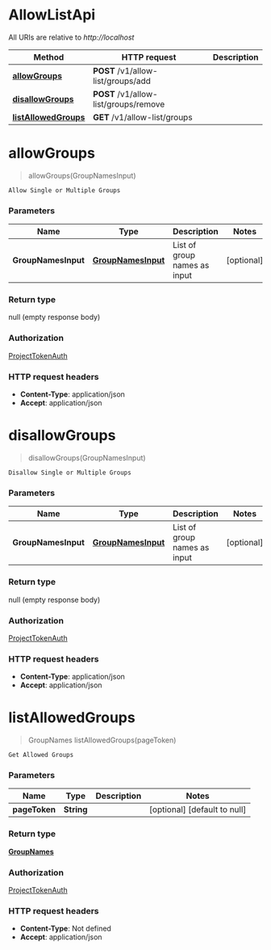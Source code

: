 # AllowListApi

All URIs are relative to _http://localhost_

| Method                                                     | HTTP request                          | Description |
| ---------------------------------------------------------- | ------------------------------------- | ----------- |
| [**allowGroups**](AllowListApi.md#allowGroups)             | **POST** /v1/allow-list/groups/add    |             |
| [**disallowGroups**](AllowListApi.md#disallowGroups)       | **POST** /v1/allow-list/groups/remove |             |
| [**listAllowedGroups**](AllowListApi.md#listAllowedGroups) | **GET** /v1/allow-list/groups         |             |

<a name="allowGroups"></a>

# **allowGroups**

> allowGroups(GroupNamesInput)

    Allow Single or Multiple Groups

### Parameters

| Name                | Type                                                | Description                  | Notes      |
| ------------------- | --------------------------------------------------- | ---------------------------- | ---------- |
| **GroupNamesInput** | [**GroupNamesInput**](../Models/GroupNamesInput.md) | List of group names as input | [optional] |

### Return type

null (empty response body)

### Authorization

[ProjectTokenAuth](../README.md#ProjectTokenAuth)

### HTTP request headers

- **Content-Type**: application/json
- **Accept**: application/json

<a name="disallowGroups"></a>

# **disallowGroups**

> disallowGroups(GroupNamesInput)

    Disallow Single or Multiple Groups

### Parameters

| Name                | Type                                                | Description                  | Notes      |
| ------------------- | --------------------------------------------------- | ---------------------------- | ---------- |
| **GroupNamesInput** | [**GroupNamesInput**](../Models/GroupNamesInput.md) | List of group names as input | [optional] |

### Return type

null (empty response body)

### Authorization

[ProjectTokenAuth](../README.md#ProjectTokenAuth)

### HTTP request headers

- **Content-Type**: application/json
- **Accept**: application/json

<a name="listAllowedGroups"></a>

# **listAllowedGroups**

> GroupNames listAllowedGroups(pageToken)

    Get Allowed Groups

### Parameters

| Name          | Type       | Description | Notes                        |
| ------------- | ---------- | ----------- | ---------------------------- |
| **pageToken** | **String** |             | [optional] [default to null] |

### Return type

[**GroupNames**](../Models/GroupNames.md)

### Authorization

[ProjectTokenAuth](../README.md#ProjectTokenAuth)

### HTTP request headers

- **Content-Type**: Not defined
- **Accept**: application/json
